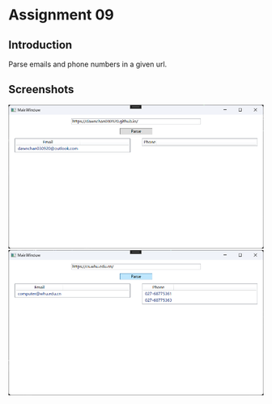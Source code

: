 # Assignment 09

## Introduction

Parse emails and phone numbers in a given url.

## Screenshots

![result](./screenshots/result.png)
![result](./screenshots/result2.png)
